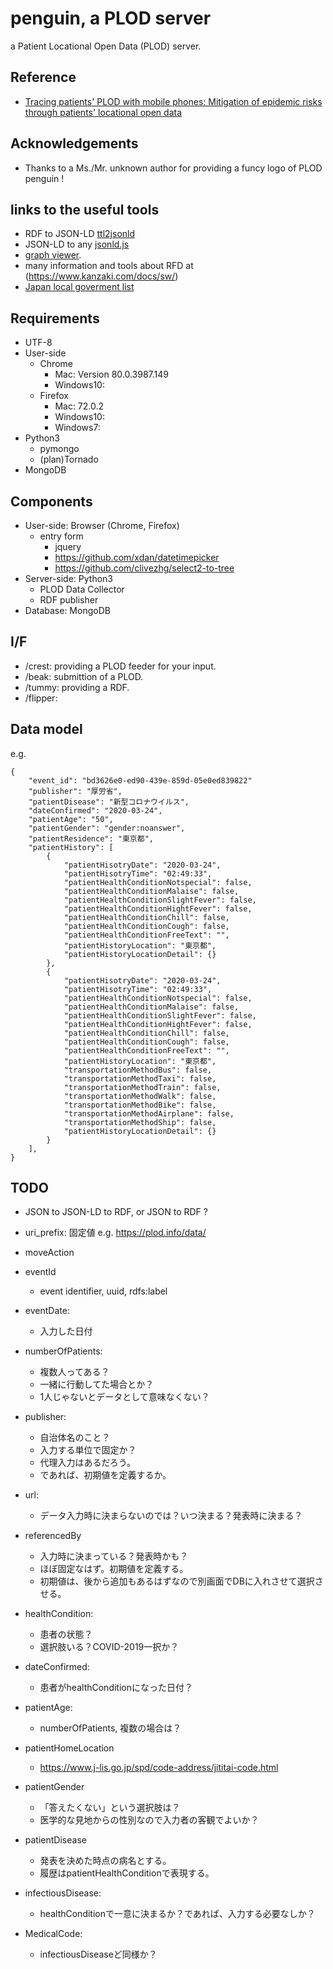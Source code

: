 penguin, a PLOD server
======================

a Patient Locational Open Data (PLOD) server.

## Reference

- [Tracing patients' PLOD with mobile phones: Mitigation of epidemic risks through patients' locational open data](https://arxiv.org/abs/2003.06199)

## Acknowledgements

- Thanks to a Ms./Mr. unknown author for providing a funcy logo of PLOD penguin !
## links to the useful tools

- RDF to JSON-LD [ttl2jsonld](https://frogcat.github.io/ttl2jsonld/demo/a)
- JSON-LD to any [jsonld.js](https://github.com/digitalbazaar/jsonld.js)
- [graph viewer](https://www.kanzaki.com/works/2009/pub/graph-draw).
- many information and tools about RFD at (https://www.kanzaki.com/docs/sw/)
- [Japan local goverment list](https://www.soumu.go.jp/denshijiti/code.html)

## Requirements

- UTF-8
- User-side
    + Chrome
        * Mac: Version 80.0.3987.149
        * Windows10:
    + Firefox
        * Mac: 72.0.2
        * Windows10:
        * Windows7:
- Python3
    + pymongo
    + (plan)Tornado
- MongoDB

## Components

- User-side: Browser (Chrome, Firefox)
    + entry form
        * jquery
        * https://github.com/xdan/datetimepicker
        * https://github.com/clivezhg/select2-to-tree
- Server-side: Python3
    + PLOD Data Collector
    + RDF publisher
- Database: MongoDB

## I/F

- /crest: providing a PLOD feeder for your input.
- /beak: submittion of a PLOD.
- /tummy: providing a RDF.
- /flipper: 

## Data model

e.g.

```
{
    "event_id": "bd3626e0-ed90-439e-859d-05e0ed839822"
    "publisher": "厚労省",
    "patientDisease": "新型コロナウイルス",
    "dateConfirmed": "2020-03-24",
    "patientAge": "50",
    "patientGender": "gender:noanswer",
    "patientResidence": "東京都",
    "patientHistory": [
        {
            "patientHisotryDate": "2020-03-24",
            "patientHisotryTime": "02:49:33",
            "patientHealthConditionNotspecial": false,
            "patientHealthConditionMalaise": false,
            "patientHealthConditionSlightFever": false,
            "patientHealthConditionHightFever": false,
            "patientHealthConditionChill": false,
            "patientHealthConditionCough": false,
            "patientHealthConditionFreeText": "",
            "patientHistoryLocation": "東京都",
            "patientHistoryLocationDetail": {}
        },
        {
            "patientHisotryDate": "2020-03-24",
            "patientHisotryTime": "02:49:33",
            "patientHealthConditionNotspecial": false,
            "patientHealthConditionMalaise": false,
            "patientHealthConditionSlightFever": false,
            "patientHealthConditionHightFever": false,
            "patientHealthConditionChill": false,
            "patientHealthConditionCough": false,
            "patientHealthConditionFreeText": "",
            "patientHistoryLocation": "東京都",
            "transportationMethodBus": false,
            "transportationMethodTaxi": false,
            "transportationMethodTrain": false,
            "transportationMethodWalk": false,
            "transportationMethodBike": false,
            "transportationMethodAirplane": false,
            "transportationMethodShip": false,
            "patientHistoryLocationDetail": {}
        }
    ],
}
```

## TODO

- JSON to JSON-LD to RDF, or JSON to RDF ?
- uri_prefix: 固定値 e.g. https://plod.info/data/

- moveAction
- eventId
    + event identifier, uuid, rdfs:label
- eventDate:
    + 入力した日付
- numberOfPatients:
    + 複数人ってある？
    + 一緒に行動してた場合とか？
    + 1人じゃないとデータとして意味なくない？
- publisher:
    + 自治体名のこと？
    + 入力する単位で固定か？
    + 代理入力はあるだろう。
    + であれば、初期値を定義するか。
- url:
    + データ入力時に決まらないのでは？いつ決まる？発表時に決まる？
- referencedBy
    + 入力時に決まっている？発表時かも？
    + ほぼ固定なはず。初期値を定義する。
    + 初期値は、後から追加もあるはずなので別画面でDBに入れさせて選択させる。
- healthCondition:
    + 患者の状態？
    + 選択肢いる？COVID-2019一択か？
- dateConfirmed:
    + 患者がhealthConditionになった日付？
- patientAge:
    + numberOfPatients, 複数の場合は？
- patientHomeLocation
    + https://www.j-lis.go.jp/spd/code-address/jititai-code.html
- patientGender
    + 「答えたくない」という選択肢は？
    + 医学的な見地からの性別なので入力者の客観でよいか？
- patientDisease
    + 発表を決めた時点の病名とする。
    + 履歴はpatientHealthConditionで表現する。
- infectiousDisease:
    + healthConditionで一意に決まるか？であれば、入力する必要なしか？
- MedicalCode:
    + infectiousDiseaseど同様か？


